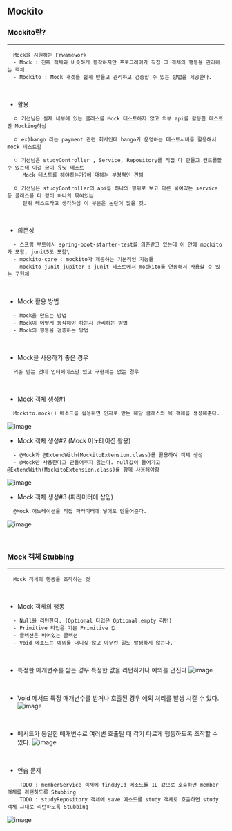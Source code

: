## Mockito

### Mockito란?
-----
```
  Mock을 지원하는 Frwamework
  - Mock : 진짜 객체와 비슷하게 동작하지만 프로그래머가 직접 그 객체의 행동을 관리하는 객체.
  - Mockito : Mock 개겣를 쉽게 만들고 관리하고 검증할 수 있는 방법을 제공한다.
```
<br/>

+ 활용
```
  ㅇ 기선님은 실제 내부에 있는 클래스를 Mock 테스트하지 않고 외부 api를 활용한 테스트만 Mocking하심
  
  ㅇ ex)bango 라는 payment 관련 회사인데 bango가 운영하는 테스트서버를 활용해서 mock 테스트함
  
  ㅇ 기선님은 studyController , Service, Repository를 직접 다 만들고 컨트롤할 수 있는데 이걸 굳이 유닛 테스트
     Mock 테스트를 해야하는가?에 대해는 부정적인 견해
     
  ㅇ 기선님은 studyController의 api를 하나의 행위로 보고 다른 묶여있는 service 등 클래스를 다 같이 하나의 묶여있는
     단위 테스트라고 생각하심 이 부분은 논란이 많을 것.
```
<br/>

+ 의존성
```
  - 스프링 부트에서 spring-boot-starter-test를 의존받고 있는데 이 안에 mockito가 포함, junit5도 포함\
  - mockito-core : mockito가 제공하는 기본적인 기능들
  - mockito-junit-jupiter : junit 테스트에서 mockito를 연동해서 사용할 수 있는 구현체
```
<br/>

+ Mock 활용 방법
```
  - Mock을 만드는 방법
  - Mock이 어떻게 동작해야 하는지 관리하는 방법
  - Mock의 행동을 검증하는 방법
```
<br/>

+ Mock을 사용하기 좋은 경우
```
  의존 받는 것이 인터페이스만 있고 구현체는 없는 경우
```
<br/>

+ Mock 객체 생성#1
```
  Mockito.mock() 메소드를 활용하면 인자로 받는 해당 클래스의 목 객체를 생성해준다.
```
![image](https://user-images.githubusercontent.com/76584547/122667873-26e79700-d1f0-11eb-8867-891b7cd45ea8.png)


+ Mock 객체 생성#2 (Mock 어노테이션 활용)
```
  - @Mock과 @ExtendWith(MockitoExtension.class)를 활용하여 객체 생성
  - @Mock만 사용한다고 만들어주지 않는다. null값이 들어가고 @ExtendWith(MockitoExtension.class)를 함께 사용해야함
```
![image](https://user-images.githubusercontent.com/76584547/122667899-51395480-d1f0-11eb-8c57-f951e4d8beed.png)
<br/>

+ Mock 객체 생성#3 (파라미터에 삽입)
```
  @Mock 어노테이션을 직접 파라미터에 넣어도 만들어준다.
```
![image](https://user-images.githubusercontent.com/76584547/122668232-0fa9a900-d1f2-11eb-88ad-abcfe216f04d.png)

<br/>

### Mock 객체 Stubbing
----
```
  Mock 객체의 행동을 조작하는 것
```
<br/>

+ Mock 객체의 행동
```
  - Null을 리턴한다. (Optional 타입은 Optional.empty 리턴)
  - Primitive 타입은 기본 Primitive 값
  - 콜렉션은 비어있는 콜렉션
  - Void 메소드는 예외를 더니짖 않고 아무런 일도 발생하지 않는다.
```
<br/>

+ 특정한 매개변수를 받는 경우 특정한 값을 리턴하거나 예외를 던진다
![image](https://user-images.githubusercontent.com/76584547/122669551-e3455b00-d1f8-11eb-9803-c2009e54a19c.png)
<br/>

+ Void 메서드 특정 매개변수를 받거나 호출된 경우 예외 처리를 발생 시킬 수 있다.
![image](https://user-images.githubusercontent.com/76584547/122669495-a24d4680-d1f8-11eb-9e12-a83c726d58a9.png)
<br/>

+ 메서드가 동일한 매개변수로 여러번 호출될 때 각기 다르게 행동하도록 조작할 수 있다.
![image](https://user-images.githubusercontent.com/76584547/122669753-c78e8480-d1f9-11eb-9bdc-7b875d09e895.png)
<br/>

+ 연습 문제
```
    TODO : memberService 객체에 findById 메소드를 1L 값으로 호출하면 member 객체를 리턴하도록 Stubbing
    TODO : studyRepository 객체에 save 메소드를 study 객체로 호출하면 study 객체 그대로 리턴하도록 Stubbing
```
![image](https://user-images.githubusercontent.com/76584547/122670279-23f2a380-d1fc-11eb-9639-6495b07c792c.png)

